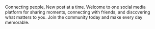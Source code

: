 Connecting people, New post at a time. Welcome to one social media platform for sharing moments, connecting with friends, and discovering what matters to you. Join the community today and make every day memorable.